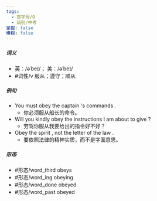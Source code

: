 ```yaml
---
tags:
  - 首字母/O
  - 级别/中考
掌握: false
模糊: false
---
```

##### 词义
- 英：/əˈbeɪ/； 美：/əˈbeɪ/
- #词性/v  服从；遵守；顺从
##### 例句
- You must obey the captain 's commands .
	- 你必须服从船长的命令。
- Will you kindly obey the instructions I am about to give ?
	- 劳驾你服从我要给出的指令好不好？
- Obey the spirit , not the letter of the law .
	- 要依照法律的精神实质，而不是字面意思。
##### 形态
- #形态/word_third obeys
- #形态/word_ing obeying
- #形态/word_done obeyed
- #形态/word_past obeyed

